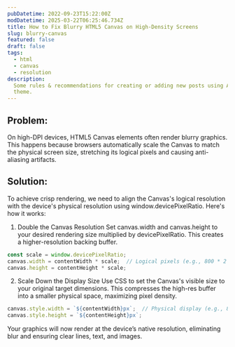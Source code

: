 ```yaml
---
pubDatetime: 2022-09-23T15:22:00Z
modDatetime: 2025-03-22T06:25:46.734Z
title: How to Fix Blurry HTML5 Canvas on High-Density Screens
slug: blurry-canvas
featured: false
draft: false
tags:
  - html
  - canvas
  - resolution
description:
  Some rules & recommendations for creating or adding new posts using AstroPaper
  theme.
---
```


## Problem:
On high-DPI devices, HTML5 Canvas elements often render blurry graphics. This happens because browsers automatically 
scale the Canvas to match the physical screen size, stretching its logical pixels and causing anti-aliasing artifacts.

## Solution:
To achieve crisp rendering, we need to align the Canvas's logical resolution with the device's physical resolution using
window.devicePixelRatio. Here's how it works:

1. Double the Canvas Resolution
Set canvas.width and canvas.height to your desired rendering size multiplied by devicePixelRatio. This creates a higher-resolution backing buffer.

```javascript
const scale = window.devicePixelRatio;
canvas.width = contentWidth * scale;  // Logical pixels (e.g., 800 * 2 = 1600)
canvas.height = contentHeight * scale;
```

2. Scale Down the Display Size
Use CSS to set the Canvas's visible size to your original target dimensions. This compresses the high-res buffer into a 
smaller physical space, maximizing pixel density.

```javascript
canvas.style.width = `${contentWidth}px`;  // Physical display (e.g., 800px)
canvas.style.height = `${contentHeight}px`;
```

Your graphics will now render at the device’s native resolution, eliminating blur and ensuring clear lines, text, and images.

